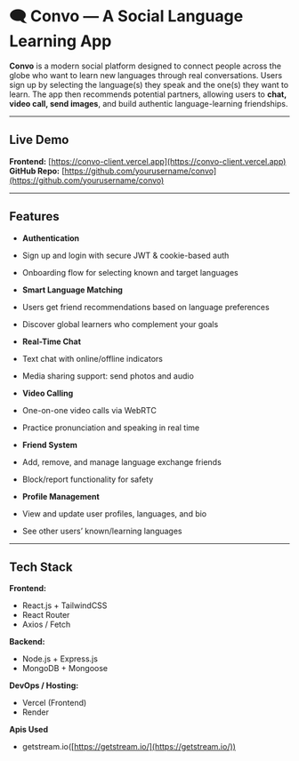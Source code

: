 # 🗨️ Convo — A Social Language Learning App

**Convo** is a modern social platform designed to connect people across the globe who want to learn new languages through real conversations. Users sign up by selecting the language(s) they speak and the one(s) they want to learn. The app then recommends potential partners, allowing users to **chat, video call, send images**, and build authentic language-learning friendships.


---

## Live Demo

**Frontend:** [https://convo-client.vercel.app](https://convo-client.vercel.app)  
**GitHub Repo:** [https://github.com/yourusername/convo](https://github.com/yourusername/convo)

---

##  Features

-  **Authentication**
  - Sign up and login with secure JWT & cookie-based auth
  - Onboarding flow for selecting known and target languages

-  **Smart Language Matching**
  - Users get friend recommendations based on language preferences
  - Discover global learners who complement your goals

-  **Real-Time Chat**
  - Text chat with online/offline indicators
  - Media sharing support: send photos and audio

-  **Video Calling**
  - One-on-one video calls via WebRTC
  - Practice pronunciation and speaking in real time

-  **Friend System**
  - Add, remove, and manage language exchange friends
  - Block/report functionality for safety

-  **Profile Management**
  - View and update user profiles, languages, and bio
  - See other users’ known/learning languages

---

## Tech Stack

**Frontend:**
- React.js + TailwindCSS
- React Router
- Axios / Fetch

**Backend:**
- Node.js + Express.js
- MongoDB + Mongoose

**DevOps / Hosting:**
- Vercel (Frontend)
- Render

**Apis Used**
- getstream.io([https://getstream.io/](https://getstream.io/))

